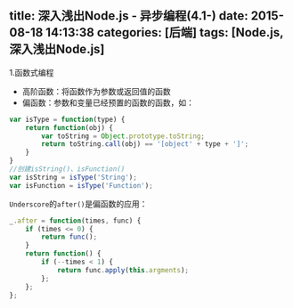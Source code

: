 title: 深入浅出Node.js - 异步编程(4.1-)
date: 2015-08-18 14:13:38
categories: [后端]
tags: [Node.js, 深入浅出Node.js]
---

1.函数式编程
- 高阶函数：将函数作为参数或返回值的函数
- 偏函数：参数和变量已经预置的函数的函数，如：

```javascript
var isType = function(type) {
    return function(obj) {
        var toString = Object.prototype.toString;
        return toString.call(obj) == '[object' + type + ']';
    }
}
//创建isString()、isFunction()
var isString = isType('String');
var isFunction = isType('Function');
```
<!--more-->

`Underscore`的`after()`是偏函数的应用：
```javascript
_.after = function(times, func) {
    if (times <= 0) {
        return func();
    }
    return function() {
        if (--times < 1) {
            return func.apply(this.argments);
        };
    };
};
```

